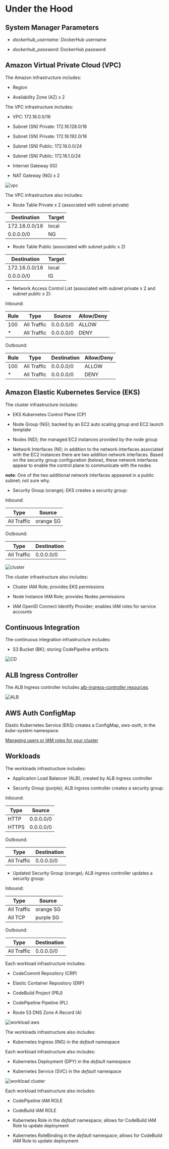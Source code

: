 # Under the Hood

## System Manager Parameters

- *dockerhub_username*: DockerHub username

- *dockerhub_password*: DockerHub password

## Amazon Virtual Private Cloud (VPC)

The Amazon infrastructure includes:

- Region

- Availability Zone (AZ) x 2

The VPC infrastructure includes:

- VPC: 172.16.0.0/16

- Subnet (SN) Private: 172.16.128.0/18

- Subnet (SN) Private: 172.16.192.0/18

- Subnet (SN) Public: 172.16.0.0/24

- Subnet (SN) Public: 172.16.1.0/24

- Internet Gateway (IG)

- NAT Gateway (NG) x 2

![vpc](img/vpc.png)

The VPC infrastructure also includes:

- Route Table Private x 2 (associated with subnet private)

| Destination   | Target |
| ------------- | ------ |
| 172.16.0.0/16 | local  |
| 0.0.0.0/0     | NG     |

- Route Table Public (associated with subnet public x 2)

| Destination   | Target |
| ------------- | ------ |
| 172.16.0.0/16 | local  |
| 0.0.0.0/0     | IG     |

- Network Access Control List (associated with subnet private x 2 and subnet public x 2):

Inbound:

| Rule | Type        | Source      | Allow/Deny |
| ---- | ----------- | ----------- | ---------- |
| 100  | All Traffic | 0.0.0.0/0   | ALLOW      |
| *    | All Traffic | 0.0.0.0/0   | DENY       |

Outbound:

| Rule | Type        | Destination | Allow/Deny |
| ---- | ----------- | ----------- | ---------- |
| 100  | All Traffic | 0.0.0.0/0   | ALLOW      |
| *    | All Traffic | 0.0.0.0/0   | DENY       |

## Amazon Elastic Kubernetes Service (EKS)

The cluster infrastructure includes:

- EKS Kubernetes Control Plane (CP)

- Node Group (NG); backed by an EC2 auto scaling group and EC2 launch template

- Nodes (ND); the managed EC2 instances provided by the node group

- Network Interfaces (NI); in addition to the network interfaces associated with the EC2 instances there are two addition network interfaces. Based on the security group configuration (below), these network interfaces appear to enable the control plane to communicate with the nodes

**note**: One of the two additional network interfaces appeared in a public subnet; not sure why.

- Security Group (orange); EKS creates a security group:

Inbound:

| Type        | Source    |
| ----------- | --------- |
| All Traffic | orange SG |

Outbound:

| Type        | Destination |
| ----------- | ----------- |
| All Traffic | 0.0.0.0/0   |

![cluster](img/cluster.png)

The cluster infrastructure also includes:

- Cluster IAM Role; provides EKS permissions

- Node Instance IAM Role; provides Nodes permissions

- IAM OpenID Connect Identify Provider; enables IAM roles for service accounts

## Continuous Integration

The continuous integration infrastructure includes:

- S3 Bucket (BK); storing CodePipeline artifacts

![CD](img/cd.png)

## ALB Ingress Controller

The ALB Ingress controller includes [alb-ingress-controller resources](https://registry.terraform.io/modules/iplabs/alb-ingress-controller/kubernetes/3.0.2?tab=resources).

![ALB](img/alb.png)

## AWS Auth ConfigMap

Elastic Kubernetes Service (EKS) creates a ConfigMap, *aws-auth*, in the *kube-system* namespace.

[Managing users or IAM roles for your cluster](https://docs.aws.amazon.com/eks/latest/userguide/add-user-role.html)

## Workloads

The workloads infrastructure includes:

- Application Load Balancer (ALB); created by ALB ingress controller

- Security Group (purple); ALB ingress controller creates a security group:

Inbound:

| Type        | Source    |
| ----------- | --------- |
| HTTP        | 0.0.0.0/0 |
| HTTPS       | 0.0.0.0/0 |

Outbound:

| Type        | Destination |
| ----------- | ----------- |
| All Traffic | 0.0.0.0/0   |

- Updated Security Group (orange); ALB ingress controller updates a security group:

Inbound:

| Type        | Source    |
| ----------- | --------- |
| All Traffic | orange SG |
| All TCP     | purple SG |

Outbound:

| Type        | Destination |
| ----------- | ----------- |
| All Traffic | 0.0.0.0/0   |

Each workload infrastructure includes:

- CodeCommit Repository (CRP)

- Elastic Container Repository (ERP)

- CodeBuild Project (PRJ)

- CodePipeline Pipeline (PL)

- Route 53 DNS Zone A Record (A)

![workload aws](img/wl-aws.png)

The workloads infrastructure also includes:

- Kubernetes Ingress (ING) in the *default* namespace

Each workload infrastructure also includes:

- Kubernetes Deployment (DPY) in the *default* namespace

- Kubernetes Service (SVC) in the *default* namespace

![workload cluster](img/wl-cluster.png)

Each workload infrastructure also includes:

- CodePipeline IAM ROLE

- CodeBuild IAM ROLE

- Kubernetes Role in the *default* namespace; allows for CodeBuild IAM Role to update deployment

- Kubernetes RoleBinding in the *default* namespace; allows for CodeBuild IAM Role to update deployment

